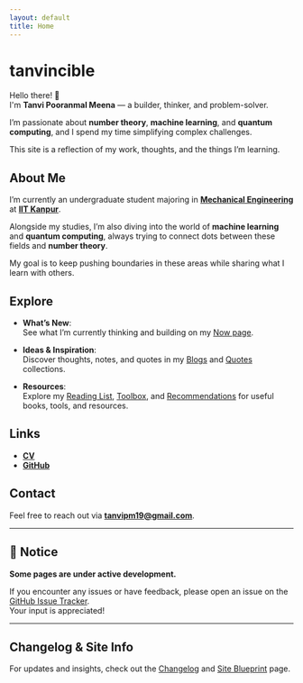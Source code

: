 ```yaml
---
layout: default
title: Home
---
```


# tanvincible

Hello there! 👋  
I'm **Tanvi Pooranmal Meena** — a builder, thinker, and problem-solver. 

I’m passionate about **number theory**, **machine learning**, and **quantum computing**, and I spend my time simplifying complex challenges. 

This site is a reflection of my work, thoughts, and the things I’m learning.

## About Me

I’m currently an undergraduate student majoring in [**Mechanical Engineering**](https://www.iitk.ac.in/me/) at [**IIT Kanpur**](https://www.iitk.ac.in/).  

Alongside my studies, I’m also diving into the world of **machine learning** and **quantum computing**, always trying to connect dots between these fields and **number theory**. 

My goal is to keep pushing boundaries in these areas while sharing what I learn with others.

## Explore

- **What’s New**:  
  See what I’m currently thinking and building on my [Now page](/now).

- **Ideas & Inspiration**:  
Discover thoughts, notes, and quotes in my [Blogs](/blogs) and [Quotes](/quotes) collections.

- **Resources**:  
  Explore my [Reading List](/reading-list), [Toolbox](/toolbox), and [Recommendations](/recommendations) for useful books, tools, and resources.

## Links

- [**CV**](https://drive.google.com/file/d/1X0k_9NCodCuM3C_k_VqecOmHQqGicRVN/view?usp=sharing)  
- [**GitHub**](https://github.com/tanvincible)

## Contact

Feel free to reach out via [**tanvipm19@gmail.com**](mailto:tanvipm19@gmail.com).

---

## 📢 **Notice**

**Some pages are under active development.**

If you encounter any issues or have feedback, please open an issue on the [GitHub Issue Tracker](https://github.com/tanvincible/tanvincible.github.io/issues).  
Your input is appreciated!

---

## Changelog & Site Info

For updates and insights, check out the [Changelog](/changelog) and [Site Blueprint](/site-blueprint) page.
